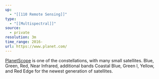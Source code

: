 ```yaml
---
up:
  - "[[110 Remote Sensing]]"
type:
  - "[[Multispectral]]"
source:
  - private
resolution: 3m
time_range: 2016-
url: https://www.planet.com/
---
```

[PlanetScope](https://docs.sentinel-hub.com/api/latest/data/planet/planet-scope/) is one of the constellations, with many small satellites. Blue, Green, Red, Near Infrared, additional bands Coastal Blue, Green I, Yellow, and Red Edge for the newest generation of satellites.